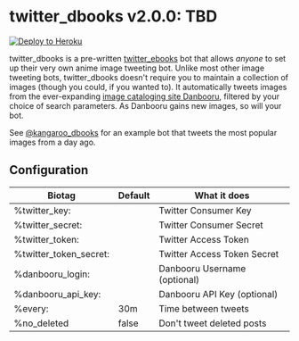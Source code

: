 # twitter_dbooks v2.0.0: TBD

[![Deploy to Heroku](https://www.herokucdn.com/deploy/button.svg)](https://heroku.com/deploy)

twitter_dbooks is a pre-written [twitter_ebooks](https://github.com/mispy/twitter_ebooks) bot that allows *anyone* to set up their very own anime image tweeting bot. Unlike most other image tweeting bots, twitter_dbooks doesn't require you to maintain a collection of images (though you could, if you wanted to). It automatically tweets images from the ever-expanding [image cataloging site Danbooru](http://danbooru.donmai.us/posts?tags=rating%3As), filtered by your choice of search parameters. As Danbooru gains new images, so will your bot.

See [@kangaroo_dbooks](https://twitter.com/kangaroo_dbooks) for an example bot that tweets the most popular images from a day ago.

## Configuration

Biotag                  | Default | What it does
------------------------|---------|---------------
%twitter_key:           |         | Twitter Consumer Key
%twitter_secret:        |         | Twitter Consumer Secret
%twitter_token:         |         | Twitter Access Token
%twitter_token_secret:  |         | Twitter Access Token Secret
%danbooru_login:        |         | Danbooru Username (optional)
%danbooru_api_key:      |         | Danbooru API Key (optional)
%every:                 | 30m     | Time between tweets
%no_deleted             | false   | Don't tweet deleted posts
